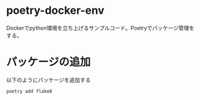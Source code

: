 # poetry-docker-env
Dockerでpython環境を立ち上げるサンプルコード。Poetryでパッケージ管理をする。

# パッケージの追加
以下のようにパッケージを追加する  
```
poetry add flake8
```


